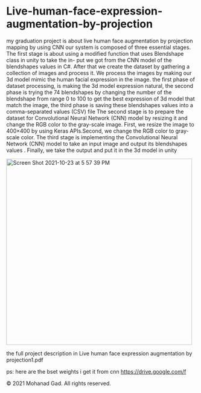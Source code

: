 # Live-human-face-expression-augmentation-by-projection
my graduation project is about live human face augmentation by projection mapping by using CNN
our system is composed of three essential stages. The first stage is about using a modified function that uses Blendshape class in unity to take the in- put we got from the CNN model of the blendshapes values in C#. After that we create the dataset by gathering a collection of images and process it. We process the images by making our 3d model mimic the human facial expression in the image. the first phase of dataset processing, is making the 3d model expression natural, the second phase is trying the 74 blendshapes by changing the number of the blendshape from range 0 to 100 to get the best expression of 3d model that match the image, the third phase is saving these blendshapes values into a comma-separated values (CSV) file The second stage is to prepare the dataset for Convolutional Neural Network (CNN) model by resizing it and change the RGB color to the gray-scale image. First, we resize the image to 400×400 by using Keras APIs.Second, we change the RGB color to gray-scale color. The third stage is implementing the Convolutional Neural Network (CNN) model to take an input image and output its blendshapes values . Finally, we take the output and put it in the 3d model in unity 

<img width="492" alt="Screen Shot 2021-10-23 at 5 57 39 PM" src="https://user-images.githubusercontent.com/90938419/138563319-402faf26-e529-4e0d-a10c-5e6da11ae2f9.png">

the full project description in Live human face expression augmentation by projection1.pdf

ps: here are the bset weights i get it from cnn
https://drive.google.com/f

© 2021 Mohanad Gad.  All rights reserved.

